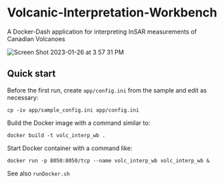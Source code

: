 # Volcanic-Interpretation-Workbench
A Docker-Dash application for interpreting InSAR measurements of Canadian Volcanoes

![Screen Shot 2023-01-26 at 3 57 31 PM](https://user-images.githubusercontent.com/7228960/214976899-a2b3e2c8-1187-43d8-bd5b-0bdad686b11b.png)

## Quick start

Before the first run, create `app/config.ini` from the sample and edit as necessary:
```
cp -iv app/sample_config.ini app/config.ini
```

Build the Docker image with a command similar to:
```
docker build -t volc_interp_wb .
```

Start Docker container with a command like:
```
docker run -p 8050:8050/tcp --name volc_interp_wb volc_interp_wb &
```

See also `runDocker.sh`
